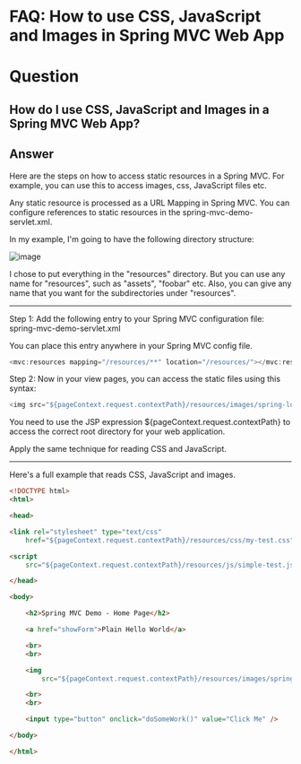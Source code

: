 # FAQ: How to use CSS, JavaScript and Images in Spring MVC Web App
# Question

## How do I use CSS, JavaScript and Images in a Spring MVC Web App?

## Answer

Here are the steps on how to access static resources in a Spring MVC. For example, you can use this to access images, css, JavaScript files etc.

Any static resource is processed as a URL Mapping in Spring MVC. You can configure references to static resources in the spring-mvc-demo-servlet.xml.

In my example, I'm going to have the following directory structure:

![image](https://user-images.githubusercontent.com/48476504/134424773-80d15310-9b33-4fb6-b726-58761e8f117b.png)



I chose to put everything in the "resources" directory. But you can use any name for "resources", such as "assets", "foobar" etc. Also, you can give any name that you want for the subdirectories under "resources".

---

Step 1: Add the following entry to your Spring MVC configuration file: spring-mvc-demo-servlet.xml

You can place this entry anywhere in your Spring MVC config file.
```java
<mvc:resources mapping="/resources/**" location="/resources/"></mvc:resources> 
```

Step 2: Now in your view pages, you can access the static files using this syntax:
```java
<img src="${pageContext.request.contextPath}/resources/images/spring-logo.png"> 
```

You need to use the JSP expression ${pageContext.request.contextPath} to access the correct root directory for your web application.

Apply the same technique for reading CSS and JavaScript.

---

Here's a full example that reads CSS, JavaScript and images.

```html
<!DOCTYPE html>
<html>

<head>

<link rel="stylesheet" type="text/css"
	href="${pageContext.request.contextPath}/resources/css/my-test.css">

<script
	src="${pageContext.request.contextPath}/resources/js/simple-test.js"></script>

</head>

<body>

	<h2>Spring MVC Demo - Home Page</h2>

	<a href="showForm">Plain Hello World</a>

	<br>
	<br>

	<img
		src="${pageContext.request.contextPath}/resources/images/spring-logo.png" />

	<br>
	<br>

	<input type="button" onclick="doSomeWork()" value="Click Me" />

</body>

</html>
```
